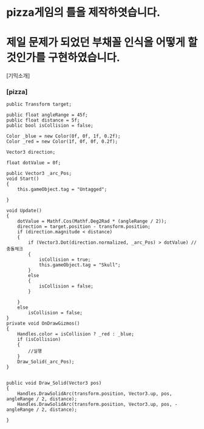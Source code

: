 # pizza게임의 틀을 제작하엿습니다.
# 제일 문제가 되었던 부채꼴 인식을 어떻게 할 것인가를 구현하였습니다.

[기믹소개]

### [pizza]


    public Transform target;

    public float angleRange = 45f;
    public float distance = 5f;
    public bool isCollision = false;

    Color _blue = new Color(0f, 0f, 1f, 0.2f);
    Color _red = new Color(1f, 0f, 0f, 0.2f);

    Vector3 direction;

    float dotValue = 0f;

    public Vector3 _arc_Pos;
    void Start()
    {
        this.gameObject.tag = "Untagged";

    }

    void Update()
    {
        dotValue = Mathf.Cos(Mathf.Deg2Rad * (angleRange / 2));
        direction = target.position - transform.position;
        if (direction.magnitude < distance)
        {
            if (Vector3.Dot(direction.normalized, _arc_Pos) > dotValue) // 충돌체크
            {
                isCollision = true;
                this.gameObject.tag = "Skull";
            }
            else
            {
                isCollision = false;
            }
                
        }
        else
            isCollision = false;
    }
    private void OnDrawGizmos()
    {
        Handles.color = isCollision ? _red : _blue;
        if (isCollision)
        {
            //실행
        }
        Draw_Solid(_arc_Pos);
    }


    public void Draw_Solid(Vector3 pos)
    {
        Handles.DrawSolidArc(transform.position, Vector3.up, pos, angleRange / 2, distance);
        Handles.DrawSolidArc(transform.position, Vector3.up, pos, -angleRange / 2, distance);

    }
